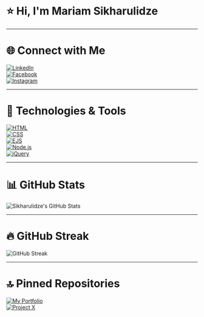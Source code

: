 # ⭐ Hi, I'm **Mariam Sikharulidze**  

---

# 🌐 Connect with Me  
[![LinkedIn](https://img.shields.io/badge/LinkedIn-blue?style=flat&logo=linkedin&logoColor=white)](https://www.linkedin.com/in/mariam-sikharulidze-094a2a351/)  
[![Facebook](https://img.shields.io/badge/Facebook-1877F2?style=flat&logo=facebook&logoColor=white)](https://www.facebook.com/mariam.sixarulidze.73)  
[![Instagram](https://img.shields.io/badge/Instagram-E4405F?style=flat&logo=instagram&logoColor=white)](https://www.instagram.com/sikharulidzemariamii/)  

---

# 🌟 Technologies & Tools  
[![HTML](https://img.shields.io/badge/HTML5-E34F26?style=flat&logo=html5&logoColor=white)](https://developer.mozilla.org/en-US/docs/Web/HTML)  
[![CSS](https://img.shields.io/badge/CSS3-1572B6?style=flat&logo=css3&logoColor=white)](https://developer.mozilla.org/en-US/docs/Web/CSS)  
[![EJS](https://img.shields.io/badge/EJS-8A2BE2?style=flat)](https://ejs.co/)  
[![Node.js](https://img.shields.io/badge/Node.js-43853D?style=flat&logo=node.js&logoColor=white)](https://nodejs.org/)  
[![jQuery](https://img.shields.io/badge/jQuery-0769AD?style=flat&logo=jquery&logoColor=white)](https://jquery.com/)  

---

# 📊 GitHub Stats  
![Sikharulidze's GitHub Stats](https://github-readme-stats.vercel.app/api?username=Sikharulidze&show_icons=true&count_private=true&theme=dark)

---

# 🔥 GitHub Streak  
![GitHub Streak](https://github-readme-streak-stats.herokuapp.com/?user=Sikharulidze&theme=dark)

---

# 🔝 Pinned Repositories  
[![My Portfolio](https://github-readme-stats.vercel.app/api/pin/?username=Sikharulidze&repo=portfolio)](https://github.com/Sikharulidze/portfolio)  
[![Project X](https://github-readme-stats.vercel.app/api/pin/?username=Sikharulidze&repo=project-x)](https://github.com/Sikharulidze/project-x)


